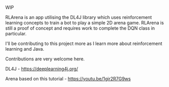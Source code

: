 WIP

RLArena is an app utilising the DL4J library which uses reinforcement learning concepts to train a bot to play a simple 2D 
arena game. RLArena is still a proof of concept and requires work to complete the DQN class in particular.

I'll be contributing to this project more as I learn more about reinforcement learning and Java.

Contributions are very welcome here.

DL4J - https://deeplearning4j.org/

Arena based on this tutorial - https://youtu.be/1gir2R7G9ws
